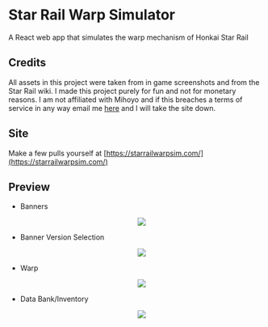
# Star Rail Warp Simulator
A React web app that simulates the warp mechanism of Honkai Star Rail

## Credits

  All assets in this project were taken from in game screenshots and from the Star Rail wiki. I made this project purely for fun and not for monetary reasons. I am not affiliated with Mihoyo and if this breaches a terms of service in any way email me  <a href="mailto:mike.li0623@gmail.com">here</a> and I will take the site down.

## Site

Make a few pulls yourself at [https://starrailwarpsim.com/](https://starrailwarpsim.com/)

## Preview

- Banners
  <p align="center">
    <img src="./gifs/banners.gif">
  </p>

- Banner Version Selection
  <p align="center">
    <img src="./gifs/banner-select.gif">
  </p>

- Warp
  <p align="center">
    <img src="./gifs/warp.gif">
  </p>
  
- Data Bank/Inventory
  <p align="center">
    <img src="./gifs/data-bank.gif">
  </p>
